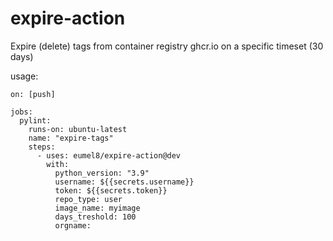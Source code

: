 # expire-action

Expire (delete) tags from container registry ghcr.io on a specific timeset (30 days)

usage:

```
on: [push]

jobs:
  pylint:
    runs-on: ubuntu-latest
    name: "expire-tags"
    steps:
      - uses: eumel8/expire-action@dev
        with:
          python_version: "3.9"
          username: ${{secrets.username}}
          token: ${{secrets.token}}
          repo_type: user
          image_name: myimage
          days_treshold: 100
          orgname:
```


